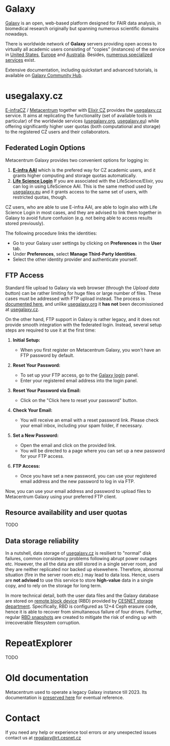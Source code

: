 # Galaxy

[Galaxy](https://galaxyproject.org/) is an open, web-based platform designed for FAIR data analysis,
in biomedical research originally but spanning numerous scientific domains nowadays. 

There is worldwide network of **Galaxy** servers providing open access to virtually all academic users
consisting of "copies" (instances) of the service in [United States](https://usegalaxy.org), [Europe](https://usegalaxy.eu) and [Australia](https://usegalaxy.org.au).
Besides, [numerous specialized services](https://galaxyproject.org/use/) exist.

Extensive documentation, including quickstart and advanced tutorials, is available on [Galaxy Community Hub](https://galaxyproject.org).


# usegalaxy.cz

[E-infraCZ](https://e-infra.cz) / [Metacentrum](https://metacentrum.cz) together with [Elixir CZ](https://www.elixir-czech.cz)
provides the [usegalaxy.cz](https://usegalaxy.cz) service. 
It aims at replicating the functionality (set of available tools in particular) of the worldwide services ([usegalaxy.org](https://usegalaxy.org), [usegalaxy.eu](https://usegalaxy.eu))
while offering significantly higher user quotas (both computational and storage) to the registered CZ users and their collaborators.


## Federated Login Options

Metacentrum Galaxy provides two convenient options for logging in:

1. **[E-infra AAI](https://aai.cesnet.cz)** 
which is the prefered way for CZ academic users, and it grants higher computing and storage quotas automatically.
2. **[Life Science Login](https://lifescience-ri.eu/ls-login.html)** If you are associated with the LifeScience/Elixir, you can log in using LifeScience AAI.
This is the same method used by [usegalaxy.eu](https://usegalaxy.eu) and it grants access to the same set of users, with restricted quotas, though.

CZ users, who are able to use E-infra AAI, are able to login also with Life Science Login in most cases, and they are advised to link them together 
in Galaxy to avoid future confusion (e.g. not being able to access results stored previously).

The following procedure links the identities:

- Go to your Galaxy user settings by clicking on **Preferences** in the **User** tab.
- Under **Preferences**, select **Manage Third-Party Identities**.
- Select the other identity provider and authenticate yourself.

## FTP Access

Standard file upload to Galaxy via web browser (through the *Upload data* button) can be rather limiting for 
huge files or large number of files.
These cases must be addressed with FTP upload instead.
The process is [documented here](https://galaxyproject.org/ftp-upload/), and unlike [usegalaxy.org](https://usergalaxy.org) it **has not** been decomissioned
at [usegalaxy.cz](https://usegalaxy.cz).

On the other hand, FTP support in Galaxy is rather legacy, and it does not provide smooth integration with the federated login.
Instead, several setup steps are required to use it at the first time:

1. **Initial Setup:**

    - When you first register on Metacentrum Galaxy, you won't have an FTP password by default.

2. **Reset Your Password:**

    - To set up your FTP access, go to the [Galaxy login](https://usegalaxy.cz/login/) panel.
    - Enter your registered email address into the login panel.

3. **Reset Your Password via Email:**
    - Click on the "Click here to reset your password" button.

4. **Check Your Email:**
    - You will receive an email with a reset password link. Please check your email inbox, including your spam folder, if necessary.

5. **Set a New Password:**
    - Open the email and click on the provided link.
    - You will be directed to a page where you can set up a new password for your FTP access.

6. **FTP Access:**
    - Once you have set a new password, you can use your registered email address and the new password to log in via FTP.

Now, you can use your email address and password to upload files to Metacentrum Galaxy using your preferred FTP client.

## Resource availability and user quotas

TODO

## Data storage reliability

In a nutshell, data storage of [usegalaxy.cz](https://usegalaxy.cz) is resilient to "normal" disk failures,
common consistency problems following abrupt power outages etc. 
However, the all the data are still stored in a single server room, and they are neither replicated nor backed up
elsewehere. 
Therefore, abnormal situation (fire in the server room etc.) may lead to data loss.
Hence, users are **not advised** to use this service to store **high-value** data in a single copy,
and to rely on the storage for long term.

In more technical detail, both the user data files and the Galaxy database are stored on [remote block device](https://du.cesnet.cz/en/navody/object_storage/cesnet_rbd/start)
(RBD) provided by [CESNET storage department](https://du.cesnet.cz/en/start).
Specifically, RBD is configured as 12+4 Ceph erasure code, hence it is able to recover from simultaneous failure of four drives.
Further, regular [RBD snapshots](https://du.cesnet.cz/en/navody/object_storage/cesnet_rbd/snapshots/start) are created to mitigate the
risk of ending up with irrecoverable filesystem corruption. 

# RepeatExplorer

TODO

# Old documentation

Metacentrum used to operate a legacy Galaxy instance till 2023. 
Its documentation is [preserved here](https://wiki.metacentrum.cz/wiki/Galaxy) for eventual reference.


# Contact


If you need any help or experience tool errors or any unexpected issues contact us at regalaxy@rt.cesnet.cz


